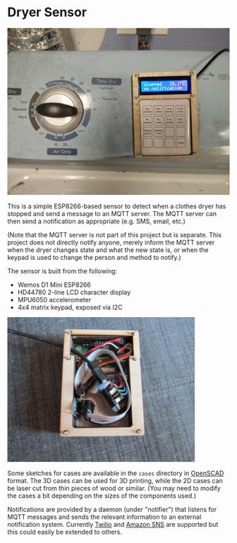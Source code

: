 Dryer Sensor
============

![Dryer Sensor installed and running](img/installed.jpg)

This is a simple ESP8266-based sensor to detect when a clothes dryer has
stopped and send a message to an MQTT server.  The MQTT server can then
send a notification as appropriate (e.g. SMS, email, etc.)

(Note that the MQTT server is not part of this project but is separate.
This project does not directly notify anyone, merely inform the MQTT server
when the dryer changes state and what the new state is, or when the
keypad is used to change the person and method to notify.)

The sensor is built from the following:

* Wemos D1 Mini ESP8266
* HD44780 2-line LCD character display
* MPU6050 accelerometer
* 4x4 matrix keypad, exposed via I2C

![Internals of the unit](img/guts.jpg)

Some sketches for cases are available in the `cases` directory in
[OpenSCAD](http://www.openscad.org/) format.  The 3D cases can be used for
3D printing, while the 2D cases can be laser cut from thin pieces of wood
or similar.  (You may need to modify the cases a bit depending on the sizes
of the components used.)

Notifications are provided by a daemon (under "notifier") that listens for
MQTT messages and sends the relevant information to an external notification
system.  Currently [Twilio](https://www.twilio.com) and
[Amazon SNS](https://aws.amazon.com/sns/) are supported but this could easily
be extended to others.
